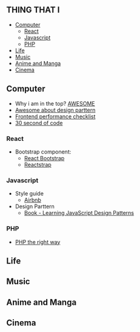 ## THING THAT I

- [Computer](#computer)
  - [React](#react)
  - [Javascript](#javascript)
  - [PHP](#php)
- [Life](#life)
- [Music](#music)
- [Anime and Manga](#anime-and-manga)
- [Cinema](#cinema)

## Computer

- Why i am in the top? [AWESOME](https://github.com/sindresorhus/awesome)
- [Awesome about design parttern](https://github.com/DovAmir/awesome-design-patterns)
- [Frontend performance checklist](https://github.com/thedaviddias/Front-End-Performance-Checklist)
- [30 second of code](https://github.com/30-seconds/30-seconds-of-code)

### React

- Bootstrap component:
  - [React Bootstrap](https://github.com/react-bootstrap/react-bootstrap)
  - [Reactstrap](https://github.com/reactstrap/reactstrap)

### Javascript

- Style guide
  - [Airbnb](https://github.com/airbnb/javascript)
- Design Parttern
  - [Book - Learning JavaScript Design Patterns](https://addyosmani.com/resources/essentialjsdesignpatterns/book/#revealingmodulepatternjavascripthttp://jstherightway.org/%23patterns)
  
### PHP

- [PHP the right way](https://phptherightway.com)

## Life

## Music

## Anime and Manga

## Cinema
